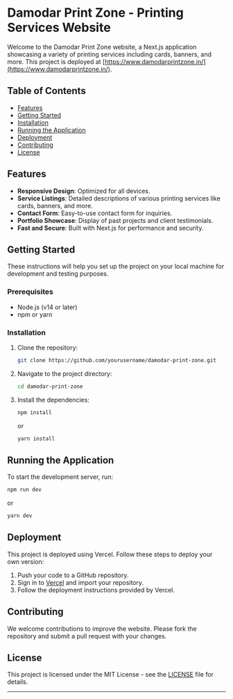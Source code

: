 # Damodar Print Zone - Printing Services Website

Welcome to the Damodar Print Zone website, a Next.js application showcasing a variety of printing services including cards, banners, and more. This project is deployed at [https://www.damodarprintzone.in/](https://www.damodarprintzone.in/).

## Table of Contents

- [Features](#features)
- [Getting Started](#getting-started)
- [Installation](#installation)
- [Running the Application](#running-the-application)
- [Deployment](#deployment)
- [Contributing](#contributing)
- [License](#license)

## Features

- **Responsive Design**: Optimized for all devices.
- **Service Listings**: Detailed descriptions of various printing services like cards, banners, and more.
- **Contact Form**: Easy-to-use contact form for inquiries.
- **Portfolio Showcase**: Display of past projects and client testimonials.
- **Fast and Secure**: Built with Next.js for performance and security.

## Getting Started

These instructions will help you set up the project on your local machine for development and testing purposes.

### Prerequisites

- Node.js (v14 or later)
- npm or yarn

### Installation

1. Clone the repository:

   ```bash
   git clone https://github.com/yourusername/damodar-print-zone.git
   ```

2. Navigate to the project directory:

   ```bash
   cd damodar-print-zone
   ```

3. Install the dependencies:

   ```bash
   npm install
   ```

   or

   ```bash
   yarn install
   ```

## Running the Application

To start the development server, run:
```bash
npm run dev
```

or

```bash
yarn dev
```

## Deployment

This project is deployed using Vercel. Follow these steps to deploy your own version:

1. Push your code to a GitHub repository.
2. Sign in to [Vercel](https://vercel.com/) and import your repository.
3. Follow the deployment instructions provided by Vercel.

## Contributing

We welcome contributions to improve the website. Please fork the repository and submit a pull request with your changes.

## License

This project is licensed under the MIT License - see the [LICENSE](LICENSE) file for details.

---

